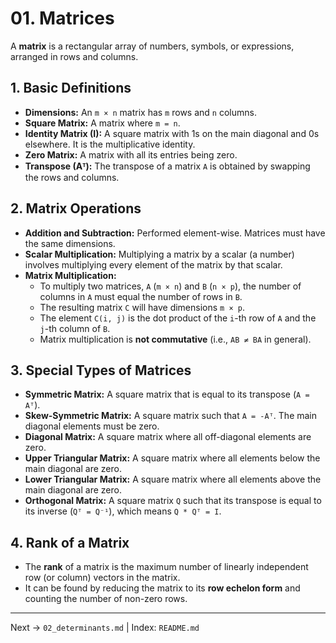 # 01. Matrices

A **matrix** is a rectangular array of numbers, symbols, or expressions, arranged in rows and columns.

## 1. Basic Definitions
- **Dimensions:** An `m × n` matrix has `m` rows and `n` columns.
- **Square Matrix:** A matrix where `m = n`.
- **Identity Matrix (I):** A square matrix with 1s on the main diagonal and 0s elsewhere. It is the multiplicative identity.
- **Zero Matrix:** A matrix with all its entries being zero.
- **Transpose (Aᵀ):** The transpose of a matrix `A` is obtained by swapping the rows and columns.

## 2. Matrix Operations
- **Addition and Subtraction:** Performed element-wise. Matrices must have the same dimensions.
- **Scalar Multiplication:** Multiplying a matrix by a scalar (a number) involves multiplying every element of the matrix by that scalar.
- **Matrix Multiplication:**
  - To multiply two matrices, `A` (`m × n`) and `B` (`n × p`), the number of columns in `A` must equal the number of rows in `B`.
  - The resulting matrix `C` will have dimensions `m × p`.
  - The element `C(i, j)` is the dot product of the `i`-th row of `A` and the `j`-th column of `B`.
  - Matrix multiplication is **not commutative** (i.e., `AB ≠ BA` in general).

## 3. Special Types of Matrices
- **Symmetric Matrix:** A square matrix that is equal to its transpose (`A = Aᵀ`).
- **Skew-Symmetric Matrix:** A square matrix such that `A = -Aᵀ`. The main diagonal elements must be zero.
- **Diagonal Matrix:** A square matrix where all off-diagonal elements are zero.
- **Upper Triangular Matrix:** A square matrix where all elements below the main diagonal are zero.
- **Lower Triangular Matrix:** A square matrix where all elements above the main diagonal are zero.
- **Orthogonal Matrix:** A square matrix `Q` such that its transpose is equal to its inverse (`Qᵀ = Q⁻¹`), which means `Q * Qᵀ = I`.

## 4. Rank of a Matrix
- The **rank** of a matrix is the maximum number of linearly independent row (or column) vectors in the matrix.
- It can be found by reducing the matrix to its **row echelon form** and counting the number of non-zero rows.

---
Next → `02_determinants.md` | Index: `README.md`
